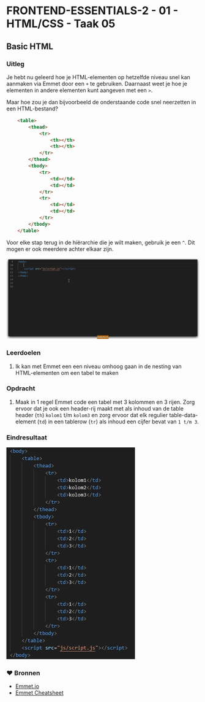 # FRONTEND-ESSENTIALS-2 - 01 - HTML/CSS - Taak 05

## Basic HTML 

### Uitleg

Je hebt nu geleerd hoe je HTML-elementen op hetzelfde niveau snel kan aanmaken via Emmet door een `+` te gebruiken. Daarnaast weet je hoe je elementen in andere elementen kunt aangeven met een `>`. 

Maar hoe zou je dan bijvoorbeeld de onderstaande code snel neerzetten in een HTML-bestand?

```html
    <table>
        <thead>
            <tr>
                <th></th>
                <th></th>
            </tr>
        </thead>
        <tbody>
            <tr>
                <td></td>
                <td></td>
            </tr>
            <tr>
                <td></td>
                <td></td>
            </tr>
        </tbody>
    </table>
```

Voor elke stap terug in de hiërarchie die je wilt maken, gebruik je een `^`. Dit mogen er ook meerdere achter elkaar zijn.

![Emmet niveau omhoog](img/emmet-level-up.gif)

### Leerdoelen

1. Ik kan met Emmet een een niveau omhoog gaan in de nesting van HTML-elementen om een tabel te maken

### Opdracht

1. Maak in 1 regel Emmet code een tabel met 3 kolommen en 3 rijen. Zorg ervoor dat je ook een header-rij maakt met als inhoud van de table header (`th`) `kolom1` t/m `kolom3` en zorg ervoor dat elk regulier table-data-element  (`td`) in een tablerow (`tr`) als inhoud een cijfer bevat van `1 t/m 3`.

### Eindresultaat

![Eindresultaat Emmet level up table](img/eindres-table.jpg)

### :heart: Bronnen

* [Emmet.io](https://www.emmet.io/)  
* [Emmet Cheatsheet](https://docs.emmet.io/cheat-sheet/)